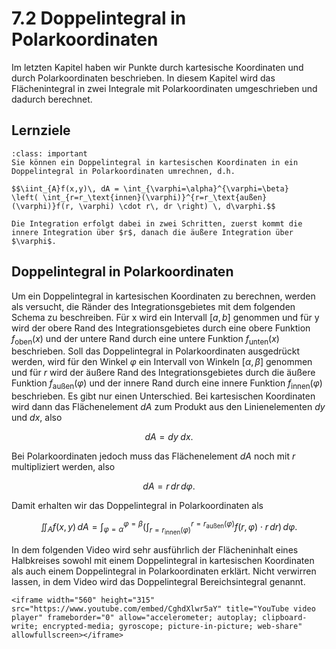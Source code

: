 # 7.2 Doppelintegral in Polarkoordinaten

Im letzten Kapitel haben wir Punkte durch kartesische Koordinaten und durch
Polarkoordinaten beschrieben. In diesem Kapitel wird das Flächenintegral in zwei
Integrale mit Polarkoordinaten umgeschrieben und dadurch berechnet.

## Lernziele

```{admonition} Lernziele
:class: important
Sie können ein Doppelintegral in kartesischen Koordinaten in ein Doppelintegral in Polarkoordinaten umrechnen, d.h.

$$\iint_{A}f(x,y)\, dA = \int_{\varphi=\alpha}^{\varphi=\beta}
\left( \int_{r=r_\text{innen}(\varphi)}^{r=r_\text{außen}(\varphi)}f(r, \varphi) \cdot r\, dr \right) \, d\varphi.$$

Die Integration erfolgt dabei in zwei Schritten, zuerst kommt die innere Integration über $r$, danach die äußere Integration über $\varphi$.
```

## Doppelintegral in Polarkoordinaten

Um ein Doppelintegral in kartesischen Koordinaten zu berechnen, werden als
versucht, die Ränder des Integrationsgebietes mit dem folgenden Schema zu
beschreiben. Für x wird ein Intervall $[a,b]$ genommen und für y wird der obere
Rand des Integrationsgebietes durch eine obere Funktion $f_{\text{oben}}(x)$ und
der untere Rand durch eine untere Funktion $f_{\text{unten}}(x)$ beschrieben.
Soll das Doppelintegral in Polarkoordinaten ausgedrückt werden, wird für den
Winkel $\varphi$ ein Intervall von Winkeln $[\alpha, \beta]$ genommen und für
$r$ wird der äußere Rand des Integrationsgebietes durch die äußere Funktion
$f_{\text{außen}}(\varphi)$ und der innere Rand durch eine innere Funktion
$f_{\text{innen}}(\varphi)$ beschrieben. Es gibt nur einen Unterschied. Bei
kartesischen Koordinaten wird dann das Flächenelement $dA$ zum Produkt aus den
Linienelementen $dy$ und $dx$, also

$$dA = dy \; dx.$$

Bei Polarkoordinaten jedoch muss das Flächenelement $dA$ noch mit $r$
multipliziert werden, also

$$dA = r \, dr \, d\varphi.$$

Damit erhalten wir das Doppelintegral in Polarkoordinaten als

$$\iint_{A}f(x,y)\, dA = \int_{\varphi=\alpha}^{\varphi=\beta}
\left( \int_{r=r_\text{innen}(\varphi)}^{r=r_\text{außen}(\varphi)}f(r, \varphi) \cdot r\, dr \right) \, d\varphi.$$

In dem folgenden Video wird sehr ausführlich der Flächeninhalt eines Halbkreises
sowohl mit einem Doppelintegral in kartesischen Koordinaten als auch einem
Doppelintegral in Polarkoordinaten erklärt. Nicht verwirren lassen, in dem Video
wird das Doppelintegral Bereichsintegral genannt.


```{dropdown} Video zu "Bereichsintegrale / Doppelintegrale | Polarkoordinaten" von LernKompass - Mathe einfach erklärt
<iframe width="560" height="315" src="https://www.youtube.com/embed/CghdXlwr5aY" title="YouTube video player" frameborder="0" allow="accelerometer; autoplay; clipboard-write; encrypted-media; gyroscope; picture-in-picture; web-share" allowfullscreen></iframe>
```
